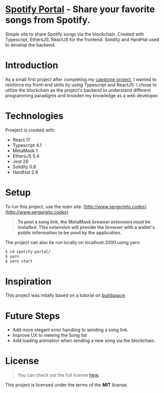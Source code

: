 # [Spotify Portal](http://www.sergprieto.codes)  - Share your favorite songs from Spotify.

Simple site to share Spotify songs via the blockchain. Created with Typescript, EthersJS, ReactJS for the frontend. Solidity and HardHat used to develop the backend.

# Introduction

As a small first project after completing my [capstone project](https://github.com/akclifto/Retrospective_Toolkit), I wanted to reinforce my front-end skills by using Typescript and ReactJS. I chose to utilize the blockchain as the project's backend to understand different programming paradigms and broaden my knowledge as a web developer. 

# Technologies 

Proeject is created with: 

- React 17
- Typescript 4.1
- MetaMask 1
- EthersJS 5.4
- Jest 26
- Solidity 0.8
- HardHat 2.6

# Setup

To run this project, use the main site: [http://www.sergprieto.codes](http://www.sergprieto.codes)

>**To post a song link, the MetaMask browser extension must be installed. This extension will provide the browser with a wallet's public information to be used by the application.**

The project can also be run locally on localhost:3000 using yarn:
```bash
$ cd spotify-portal/
$ yarn
$ yarn start
```
# Inspiration

This project was intially based on a tutorial on [buildspace](buildspace.so).

# Future Steps
- Add more elegant error handling to sending a song link.
- Improve UX to viewing the Song list
- Add loading animation when sending a new song via the blockchain.

# License
>You can check out the full license [here](https://github.com/sergprieto/spotify-portal/blob/main/LICENSE.md).

This project is licensed under the terms of the **MIT** license.